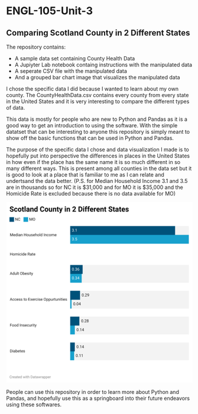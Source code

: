 # ENGL-105-Unit-3
## Comparing Scotland County in 2 Different States

The repository contains: 
- A sample data set containing County Health Data
- A Jupiyter Lab notebook containg instructions with the manipulated data
- A seperate CSV file with the manipulated data
- And  a grouped bar chart image that visualizes the manipulated data

I chose the specific data I did because I wanted to learn about my own county. The CountyHealthData.csv contains every county from every state in the United States and it is very interesting to compare the different types of data.

This data is mostly for people who are new to Python and Pandas as it is a good way to get an introduction to using the software. With the simple datatset that can be interesting to anyone this repository is simply meant to show off the basic functions that can be used in Python and Pandas.

The purpose of the specific data I chose and data visualization I made is to hopefully put into perspective the differences in places in the United States in how even if the place has the same name it is so much different in so many different ways. This is present among all counties in the data set but it is good to look at a place that is familiar to me as I can relate and undertsand the data better. (P.S. for Median Household Income 3.1 and 3.5 are in thousands so for NC it is $31,000 and for MO it is $35,000 and the Homicide Rate is excluded because there is no data available for MO) 

![Data](Data_Wrapper.png)

People can use this repository in order to learn more about Python and Pandas, and hopefully use this as a springboard into their future endeavors using these softwares.
